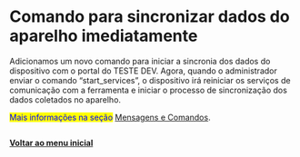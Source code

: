 # Comando para sincronizar dados do aparelho imediatamente

Adicionamos um novo comando para iniciar a sincronia dos dados do dispositivo com o portal do TESTE DEV. Agora, quando o administrador enviar o comando “start\_services”, o dispositivo irá reiniciar os serviços de comunicação com a ferramenta e iniciar o processo de sincronização dos dados coletados no aparelho.

<mark style="color:blue;">Mais informações na seção</mark> [Mensagens e Comandos](../../portal/mensagens-e-comandos/).

<figure><img src="https://lh7-rt.googleusercontent.com/docsz/AD_4nXfyeGOHPCsDRjNBIsI6I1rv-okDRV6GOkgqjm7VbR_kbuGyO50gmaSgLaaVTj0IxW24TNtjiCtZgXzhFiadE_VD_W-Xj8FPZ-_3tL0_lHeiL-19Clv0IcaVoJgoE3bsmS4TrlyDC4Jc5UM7D6CEtW5ITssC?key=xUO5MRYdlUSotcmGmBClsw" alt=""><figcaption></figcaption></figure>

[**Voltar ao menu inicial**](./)
